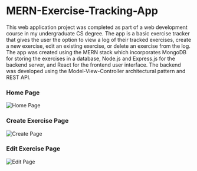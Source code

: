 # MERN-Exercise-Tracking-App
This web application project was completed as part of a web development course in my undergraduate CS degree. The app is a basic exercise tracker that gives the user the option to view a log of their tracked exercises, create a new exercise, edit an existing exercise, or delete an exercise from the log. The app was created using the MERN stack which incorporates MongoDB for storing the exercises in a database, Node.js and Express.js for the backend server, and React for the frontend user interface. The backend was developed using the Model-View-Controller architectural pattern and REST API. 

### Home Page
![Home Page](https://user-images.githubusercontent.com/13329400/170103473-34b45c13-a8d6-437b-b282-b53ea8cb6217.jpg)

### Create Exercise Page
![Create Page](https://user-images.githubusercontent.com/13329400/170103624-f644b195-4c99-411a-9bee-6f68485cd703.jpg)

### Edit Exercise Page
![Edit Page](https://user-images.githubusercontent.com/13329400/170103730-e2004b1e-d0b3-4474-8828-650f4bc8fbb8.jpg)
